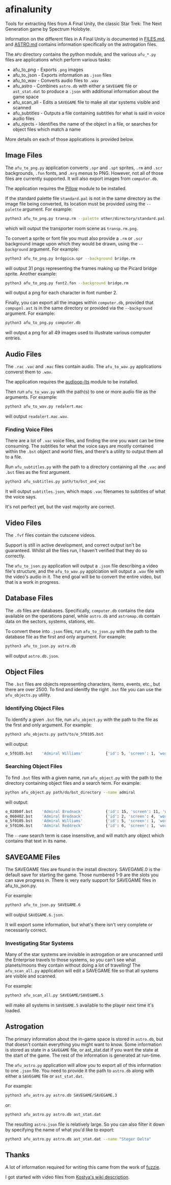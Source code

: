 # afinalunity

Tools for extracting files from A Final Unity, the classic Star Trek: The Next Generation game by Spectrum Holobyte.

Information on the different files in A Final Unity is documented in [FILES.md](FILES.md),
and [ASTRO.md](ASTRO.md) contains information specifically on the astrogation files.

The `AFU` directory contains the python module, and the various `afu_*.py` files are applications
which perform various tasks:
 * afu_to_png - Exports `.png` images
 * afu_to_json - Exports information as `.json` files
 * afu_to_wav - Converts audio files to `.wav`
 * afu_astro - Combines `astro.db` with either a `SAVEGAME` file or `ast_stat.dat` to produce a `.json` with additional information about the game space
 * afu_scan_all - Edits a `SAVEGAME` file to make all star systems visible and scanned
 * afu_subtitles - Outputs a file containing subtitles for what is said in voice audio files
 * afu_ojects - Identifies the name of the object in a file, or searches for object files which match a name

 More details on each of those applications is provided below.

## Image Files

The `afu_to_png.py` application converts `.spr` and `.spt` sprites, `.rm` and `.scr` backgrounds, `.fon` fonts, and `.mrg` menus to PNG.
However, not all of those files are currently supported. It will also export images from `computer.db`.

The application requires the [Pillow](http://python-pillow.github.io) module to be installed.

If the standard palette file `standard.pal` is not in the same directory as the image
file being converted, its location must be provided using the `--palette` argument.
For example:
```sh
python3 afu_to_png.py transp.rm --palette other/directory/standard.pal
```
which will output the transporter room scene as `transp.rm.png`.

To convert a sprite or font file you must also provide a `.rm` or `.scr`
background image upon which they would be drawn, using the `--background` argument.
For example:
```sh
python3 afu_to_png.py brdgpica.spr --background bridge.rm
```
will output 31 pngs representing the frames making up the Picard bridge sprite.
Another example:
```sh
python3 afu_to_png.py font2.fon --background bridge.rm
```
will output a png for each character in font number 2.

Finally, you can export all the images within `computer.db`, provided that `compupnl.ast` is in the same
directory or provided via the `--background` argument. For example:
```sh
python3 afu_to_png.py computer.db
```
will output a png for all 49 images used to illustrate various computer entries.


## Audio Files

The `.rac` `.vac` and `.mac` files contain audio. The `afu_to_wav.py` applications converst them to `.wav`.

The application requires the [audioop-lts](https://github.com/AbstractUmbra/audioop) module to be installed.

Then run `afu_to_wav.py` with the path(s) to one or more audio file as the arguments.
For example:
```sh
python3 afu_to_wav.py redalert.mac
```
will output `readalert.mac.wav`.


### Finding Voice Files

There are a lot of `.vac` voice files, and finding the one you want can be time consuming.
The subtitles for what the voice says are mostly contained within the `.bst` object and world files,
and there's a utility to output them all to a file.

Run `afu_subtitles.py` with the path to a directory containing all the `.vac` and `.bst` files as the first argument.
```sh
python3 afu_subtitles.py path/to/bst_and_vac
```
It will output `subtitles.json`, which maps `.vac` filenames to subtitles of what the voice says.

It's not perfect yet, but the vast majority are correct.


## Video Files

The `.fvf` files contain the cutscene videos. 

Support is still in active development, and correct output isn't be guaranteed.
Whilst all the files run, I haven't verified that they do so correctly.

The `afu_to_json.py` application will output a `.json` file describing a video file's structure,
and the `afu_to_wav.py` applciation will output a `.wav` file with the video's audio in it.
The end goal will be to convert the entire video, but that is a work in progress.


## Database Files

The `.db` files are databases.
Specifically, `computer.db` contains the data available on the operations panel,
while `astro.db` and `astromap.db` contain data on the sectors, systems, stations, etc.

To convert these into `.json` files, run `afu_to_json.py` with the path to the database file as the first and only argument.
For example:
```sh
python3 afu_to_json.py astro.db
```
will output `astro.db.json`.


## Object Files

The `.bst` files are objects representing characters, items, events, etc., but there are over 2500.
To find and idenitfy the right `.bst` file you can use the `afu_objects.py` utility.

### Identifying Object Files
To identify a given `.bst` file, run `afu_object.py` with the path to the file as the first and only argument.
For example:
```sh
python3 afu_objects.py path/to/o_5f0105.bst
```
will output:
```sh
o_5f0105.bst    'Admiral Williams'          {'id': 5, 'screen': 1, 'world': 95, 'unused': 0}
```

### Searching Object Files
To find `.bst` files with a given name, run `afu_object.py` with the path to the directory containing object files and a search term.
For example:
```sh
python afu_object.py path/do/bst_directory --name admiral
```
will output:
```sh
o_020b0f.bst    'Admiral Brodnack'          {'id': 15, 'screen': 11, 'world': 2, 'unused': 0}
o_060402.bst    'Admiral Brodnack'          {'id': 2, 'screen': 4, 'world': 6, 'unused': 0}
o_5f0105.bst    'Admiral Williams'          {'id': 5, 'screen': 1, 'world': 95, 'unused': 0}
o_5f0106.bst    'Admiral Reddreck'          {'id': 6, 'screen': 1, 'world': 95, 'unused': 0}
```
The `--name` search term is case insensitive, and will match any object which contains that text in its name.

## SAVEGAME Files

The SAVEGAME files are found in the install directory.
SAVEGAME.0 is the default save for starting the game.
Those numbered 1-9 are the slots you can save progress in.
There is very early support for SAVEGAME files in afu_to_json.py.

For example:
```sh
python3 afu_to_json.py SAVEGAME.6
```
will output `SAVEGAME.6.json`.

It will export some information, but what's there isn't very complete or necessarily correct.

### Investigating Star Systems

Many of the star systems are invisible in astrogation or are unscanned until the Enterprise travels
to those systems, so you can't see what planets/moons they contain without doing a lot of travelling!
The `afu_scan_all.py` application will edit a SAVEGAME file so that all systems are visible and scanned.

For example:
```sh
python3 afu_scan_all.py SAVEGAME/SAVEGAME.5
```
will make all systems in `SAVEGAME.5` available to the player next time it's loaded.

## Astrogation

The primary information about the in-game space is stored in `astro.db`, but that doesn't contain everything
you might want to know. Some information is stored as state in a `SAVEGAME` file, or ast_stat.dat if you
want the state at the start of the game. The rest of the information is generated at run-time.

The `afu_astro.py` application will allow you to export all of this information to one `.json` file. You
need to provide it the path to `astro.db` along with either a `SAVEGAME` file or `ast_stat.dat`.

For example:
```sh
python3 afu_astro.py astro.db SAVEGAME/SAVEGAME.3
```
or:
```sh
python3 afu_astro.py astro.db ast_stat.dat
```

The resulting `astro.json` file is relatively large. So you can also filter it down by specifying
the name of what you'd like to export:
```sh
python3 afu_astro.py astro.db ast_stat.dat --name "Steger Delta"
```


## Thanks

A lot of information required for writing this came from
the work of [fuzzie](https://github.com/fuzzie/unity).

I got started with video files from [Kostya's wiki description](https://wiki.multimedia.cx/index.php/FVF).
